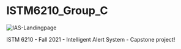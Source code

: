 # ISTM6210_Group_C
![IAS-Landingpage](https://user-images.githubusercontent.com/93503167/139624771-a181a6e0-5705-4d78-9c86-663dc89d7e7a.png)


ISTM 6210 - Fall 2021 -
Intelligent Alert System -
Capstone project!
